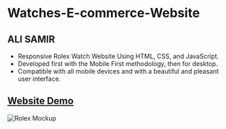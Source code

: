 # Watches-E-commerce-Website

## ALI SAMIR

- Responsive Rolex Watch Website Using HTML, CSS, and JavaScript.
- Developed first with the Mobile First methodology, then for desktop.
- Compatible with all mobile devices and with a beautiful and pleasant user interface.

## [Website Demo](https://alisamirali.github.io/Watches-E-commerce-Website/)
![Rolex Mockup](https://user-images.githubusercontent.com/62913154/167859098-d359d726-19dd-4569-b78f-14c7ed588254.png)
